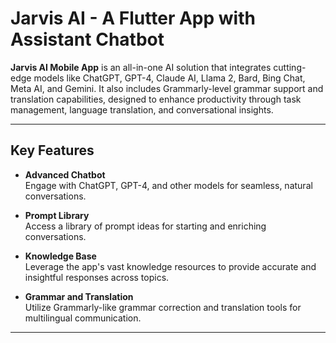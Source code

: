 # Jarvis AI - A Flutter App with Assistant Chatbot

**Jarvis AI Mobile App** is an all-in-one AI solution that integrates cutting-edge models like ChatGPT, GPT-4, Claude AI, Llama 2, Bard, Bing Chat, Meta AI, and Gemini. It also includes Grammarly-level grammar support and translation capabilities, designed to enhance productivity through task management, language translation, and conversational insights.

---

## Key Features

- **Advanced Chatbot**  
  Engage with ChatGPT, GPT-4, and other models for seamless, natural conversations.

- **Prompt Library**  
  Access a library of prompt ideas for starting and enriching conversations.

- **Knowledge Base**  
  Leverage the app's vast knowledge resources to provide accurate and insightful responses across topics.

- **Grammar and Translation**  
  Utilize Grammarly-like grammar correction and translation tools for multilingual communication.

---
